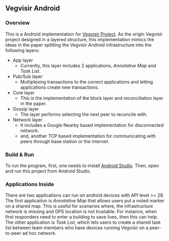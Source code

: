 Vegvisir Android
---

### Overview

This is a Android implementation for [Vegvisir Project](https://vegvisir.cs.cornell.edu/). As the origin 
Vegvisir project designed in a layered structure, this implementation mimics the ideas in the paper splitting 
the Vegvisir Android infrastructure into the following layers:

- App layer
  - Currently, this layer includes 2 applications, *Annotative Map* and *Task List*. 
- Pub/Sub layer
  - Multiplexing transactions to the correct applications and letting applications create new transactions.
- Core layer
  - This is the implementation of the block layer and reconciliation layer in the paper.
- Gossip layer
  - The layer performs selecting the next peer to reconcile with.
- Network layer
  - It includes a Google Nearby based implementation for disconnected network.
  - and, another TCP based implementation for communicating with peers through base station or the internet.

### Build & Run

To run the program, first, one needs to install [Android Studio](https://developer.android.com/studio).
Then, open and run this project from Android Studio. 

### Applications Inside
There are two applications can run on android devices with
API level >= 28. The first application is *Annotative Map* that allows users put a noted marker on a shared map. This
is useful for scenarios where, the infrastructure network is missing and GPS location is not trustable. For instance,
when first responders need to enter a building to save lives, then this can help.  The other application is *Task List*,
which lets users to create a shared task list between team members who have devices running Vegvisir on a peer-to-peer 
ad hoc network.